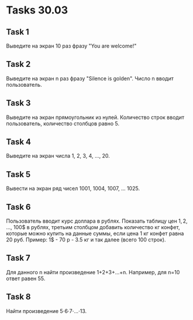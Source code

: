 # Tasks 30.03

## Task 1

Выведите на экран 10 раз фразу "You are welcome!"

## Task 2

Выведите на экран n раз фразу "Silence is golden". Число n вводит пользователь.

## Task 3

Выведите на экран прямоугольник из нулей. Количество строк вводит пользователь, количество столбцов равно 5.

## Task 4

Выведите на экран числа 1, 2, 3, 4, ..., 20.

## Task 5

Вывести на экран ряд чисел 1001,  1004,  1007,  ... 1025.

## Task 6

Пользователь вводит курс доллара в рублях. Показать таблицу цен 1$, 2$, ..., 100$ в рублях, третьим столбцом добавить количество кг конфет, которые можно купить на данные суммы, если цена 1 кг конфет равна 20 руб. Пример: 1$ - 70 р - 3.5 кг и так далее (всего 100 строк).

## Task 7

Для данного n найти произведение 1+2+3+...+n. Например, для n=10 ответ равен 55.

## Task 8

Найти произведение 5⋅6⋅7⋅...⋅13.
